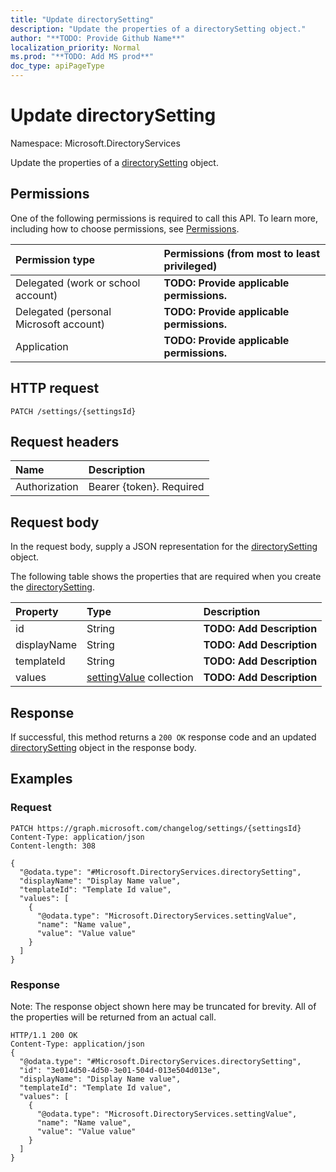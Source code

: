 ```yaml
---
title: "Update directorySetting"
description: "Update the properties of a directorySetting object."
author: "**TODO: Provide Github Name**"
localization_priority: Normal
ms.prod: "**TODO: Add MS prod**"
doc_type: apiPageType
---
```


# Update directorySetting

Namespace: Microsoft.DirectoryServices

Update the properties of a [directorySetting](../resources/microsoft.directoryservices-directorysetting.md) object.

## Permissions
One of the following permissions is required to call this API. To learn more, including how to choose permissions, see [Permissions](/concepts/permissions-reference.md).

|Permission type|Permissions (from most to least privileged)|
|:---|:---|
|Delegated (work or school account)|**TODO: Provide applicable permissions.**|
|Delegated (personal Microsoft account)|**TODO: Provide applicable permissions.**|
|Application|**TODO: Provide applicable permissions.**|

## HTTP request
<!-- {
  "blockType": "ignored"
}
-->
``` http
PATCH /settings/{settingsId}
```

## Request headers
|Name|Description|
|:---|:---|
|Authorization|Bearer {token}. Required|

## Request body
In the request body, supply a JSON representation for the [directorySetting](../resources/microsoft.directoryservices-directorysetting.md) object.

The following table shows the properties that are required when you create the [directorySetting](../resources/microsoft.directoryservices-directorysetting.md).

|Property|Type|Description|
|:---|:---|:---|
|id|String|**TODO: Add Description**|
|displayName|String|**TODO: Add Description**|
|templateId|String|**TODO: Add Description**|
|values|[settingValue](../resources/microsoft.directoryservices-settingvalue.md) collection|**TODO: Add Description**|



## Response
If successful, this method returns a `200 OK` response code and an updated [directorySetting](../resources/microsoft.directoryservices-directorysetting.md) object in the response body.

## Examples

### Request
<!-- {
  "blockType": "request",
  "name": "update_directorysetting"
}
-->
``` http
PATCH https://graph.microsoft.com/changelog/settings/{settingsId}
Content-Type: application/json
Content-length: 308

{
  "@odata.type": "#Microsoft.DirectoryServices.directorySetting",
  "displayName": "Display Name value",
  "templateId": "Template Id value",
  "values": [
    {
      "@odata.type": "Microsoft.DirectoryServices.settingValue",
      "name": "Name value",
      "value": "Value value"
    }
  ]
}
```

### Response
Note: The response object shown here may be truncated for brevity. All of the properties will be returned from an actual call.
<!-- {
  "blockType": "response",
  "truncated": true
}
-->
``` http
HTTP/1.1 200 OK
Content-Type: application/json
{
  "@odata.type": "#Microsoft.DirectoryServices.directorySetting",
  "id": "3e014d50-4d50-3e01-504d-013e504d013e",
  "displayName": "Display Name value",
  "templateId": "Template Id value",
  "values": [
    {
      "@odata.type": "Microsoft.DirectoryServices.settingValue",
      "name": "Name value",
      "value": "Value value"
    }
  ]
}
```

